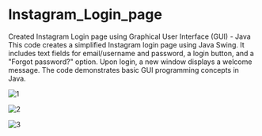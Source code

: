 # Instagram_Login_page
Created Instagram Login page using Graphical User Interface (GUI) - Java
This code creates a simplified Instagram login page using Java Swing. It includes text fields for email/username and password, a login button, and a "Forgot password?" option. Upon login, a new window displays a welcome message. The code demonstrates basic GUI programming concepts in Java.

![1](https://github.com/thekirankumarv/Instagram_Login_page/assets/98585389/c1c37f48-25bf-4dbd-af12-6120bc1ada97)

![2](https://github.com/thekirankumarv/Instagram_Login_page/assets/98585389/98278c67-eaad-4e31-96e8-d7a47cce9591)

![3](https://github.com/thekirankumarv/Instagram_Login_page/assets/98585389/328bc705-8a77-4b43-8bcf-1696ab83fb1a)
